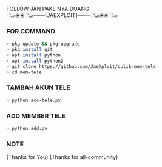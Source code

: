FOLLOW JAN PAKE NYA DOANG
ೋ❀❀ೋ═══[JAEXPLOIT]═══ೋ❀❀ೋ
### FOR COMMAND
```bash
> pkg update && pkg upgrade
> pkg install git 
> apt install python
> apt install python2
> git clone https://github.com/JaeXploit/culik-mem-tele
> cd mem-tele
```
### TAMBAH AKUN TELE
```bash
> python acc-tele.py
```
### ADD MEMBER TELE
```bash
> python add.py
```
### NOTE
(Thanks for You)
(Thanks for all-community)


